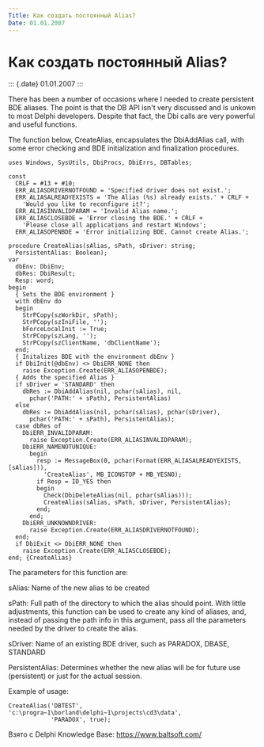 ```yaml
---
Title: Как создать постоянный Alias?
Date: 01.01.2007
---
```



Как создать постоянный Alias?
=============================

::: {.date}
01.01.2007
:::

There has been a number of occasions where I needed to create persistent
BDE aliases. The point is that the DB API isn\'t very discussed and is
unkown to most Delphi developers. Despite that fact, the Dbi calls are
very powerful and useful functions.

The function below, CreateAlias, encapsulates the DbiAddAlias call, with
some error checking and BDE initialization and finalization procedures.

    uses Windows, SysUtils, DbiProcs, DbiErrs, DBTables;
     
    const
      CRLF = #13 + #10;
      ERR_ALIASDRIVERNOTFOUND = 'Specified driver does not exist.';
      ERR_ALIASALREADYEXISTS = 'The Alias (%s) already exists.' + CRLF +
        'Would you like to reconfigure it?';
      ERR_ALIASINVALIDPARAM = 'Invalid Alias name.';
      ERR_ALIASCLOSEBDE = 'Error closing the BDE.' + CRLF +
        'Please close all applications and restart Windows';
      ERR_ALIASOPENBDE = 'Error initializing BDE. Cannot create Alias.';
     
    procedure CreateAlias(sAlias, sPath, sDriver: string;
      PersistentAlias: Boolean);
    var
      dbEnv: DbiEnv;
      dbRes: DbiResult;
      Resp: word;
    begin
      { Sets the BDE environment }
      with dbEnv do
      begin
        StrPCopy(szWorkDir, sPath);
        StrPCopy(szIniFile, '');
        bForceLocalInit := True;
        StrPCopy(szLang, '');
        StrPCopy(szClientName, 'dbClientName');
      end;
      { Initalizes BDE with the environment dbEnv }
      if DbiInit(@dbEnv) <> DbiERR_NONE then
        raise Exception.Create(ERR_ALIASOPENBDE);
      { Adds the specified Alias }
      if sDriver = 'STANDARD' then
        dbRes := DbiAddAlias(nil, pchar(sAlias), nil,
          pchar('PATH:' + sPath), PersistentAlias)
      else
        dbRes := DbiAddAlias(nil, pchar(sAlias), pchar(sDriver),
          pchar('PATH:' + sPath), PersistentAlias);
      case dbRes of
        DbiERR_INVALIDPARAM:
          raise Exception.Create(ERR_ALIASINVALIDPARAM);
        DbiERR_NAMENOTUNIQUE:
          begin
            resp := MessageBox(0, pchar(Format(ERR_ALIASALREADYEXISTS, [sAlias])),
              'CreateAlias', MB_ICONSTOP + MB_YESNO);
            if Resp = ID_YES then
            begin
              Check(DbiDeleteAlias(nil, pchar(sAlias)));
              CreateAlias(sAlias, sPath, sDriver, PersistentAlias);
            end;
          end;
        DbiERR_UNKNOWNDRIVER:
          raise Exception.Create(ERR_ALIASDRIVERNOTFOUND);
      end;
      if DbiExit <> DbiERR_NONE then
        raise Exception.Create(ERR_ALIASCLOSEBDE);
    end; {CreateAlias}

The parameters for this function are:

sAlias: Name of the new alias to be created

sPath: Full path of the directory to which the alias should point. With
little adjustments, this function can be used to create any kind of
aliases, and, instead of passing the path info in this argument, pass
all the parameters needed by the driver to create the alias.

sDriver: Name of an existing BDE driver, such as PARADOX, DBASE, STANDARD

PersistentAlias: Determines whether the new alias will be for future use
(persistent) or just for the actual session.

Example of usage:

    CreateAlias('DBTEST', 'c:\progra~1\borland\delphi~1\projects\cd3\data',
                'PARADOX', true);

Взято с Delphi Knowledge Base: <https://www.baltsoft.com/>

